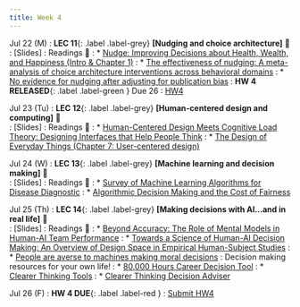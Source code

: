 ```yaml
---
title: Week 4 
---
```


Jul 22 (M)
: **LEC 11**{: .label .label-grey} **[Nudging and choice architecture]** 🎥  
    : [Slides]
: Readings 📖
: * [Nudge: Improving Decisions about Health, Wealth, and Happiness (Intro & Chapter 1)](https://canvas.ucsd.edu/files/12836356/download?download_frd=1)
: * [The effectiveness of nudging: A meta-analysis of choice architecture interventions across behavioral domains](https://canvas.ucsd.edu/files/12836357/download?download_frd=1)
: * [No evidence for nudging after adjusting for publication bias](https://canvas.ucsd.edu/files/12836362/download?download_frd=1)
:  **HW 4 RELEASED**{: .label .label-green } Due 26
    : [HW4](https://docs.google.com/document/d/1Up9ibS0XMuEIN9fjyDJiBMp6RMgBkymyEFj0ylbAwgE/edit?usp=sharing)

Jul 23 (Tu)
: **LEC 12**{: .label .label-grey} **[Human-centered design and computing]** 🎥  
    : [Slides]
: Readings 📖
: * [Human-Centered Design Meets Cognitive Load Theory: Designing Interfaces that Help People Think](https://canvas.ucsd.edu/files/12836369/download?download_frd=1)
: * [The Design of Everyday Things (Chapter 7: User-centered design)](https://canvas.ucsd.edu/files/12837302/download?download_frd=1)

Jul 24 (W)
: **LEC 13**{: .label .label-grey} **[Machine learning and decision making]** 🎥  
    : [Slides]
: Readings 📖
: * [Survey of Machine Learning Algorithms for Disease Diagnostic](https://canvas.ucsd.edu/files/12837292/download?download_frd=1)
: * [Algorithmic Decision Making and the Cost of Fairness](https://canvas.ucsd.edu/files/12836373/download?download_frd=1)

Jul 25 (Th)
: **LEC 14**{: .label .label-grey} **[Making decisions with AI…and in real life]** 🎥  
    : [Slides]
: Readings 📖
: * [Beyond Accuracy: The Role of Mental Models in Human-AI Team Performance](https://canvas.ucsd.edu/files/12836360/download?download_frd=1)
: * [Towards a Science of Human-AI Decision Making: An Overview of Design Space in Empirical Human-Subject Studies](https://canvas.ucsd.edu/files/12836370/download?download_frd=1)
: * [People are averse to machines making moral decisions](https://canvas.ucsd.edu/files/12836361/download?download_frd=1)
: Decision making resources for your own life!
: * [80,000 Hours Career Decision Tool](https://80000hours.org/career-decision/)
: * [Clearer Thinking Tools](https://www.clearerthinking.org/tools)
: * [Clearer Thinking Decision Adviser](https://programs.clearerthinking.org/decisionmaker.html)

Jul 26 (F)
:  **HW 4 DUE**{: .label .label-red } 
    : [Submit HW4](https://canvas.ucsd.edu/courses/57867/assignments/820352)
